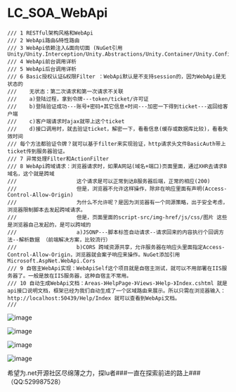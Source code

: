 # LC_SOA_WebApi
    /// 1 RESTful架构风格和WebApi  
    /// 2 WebApi路由&特性路由
    /// 3 WebApi依赖注入&面向切面 (NuGet引用Unity/Unity.Interception/Unity.Abstractions/Unity.Container/Unity.Configuration/Unity.Interception.Configuration)
    /// 4 WebApi前台调用详析
    /// 5 WebApi后台调用详析
    /// 6 Basic授权认证&权限Filter ：WebApi默认是不支持session的，因为WebApi是无状态的
    ///    无状态：第二次请求和第一次请求不关联
    ///    a)登陆过程，拿到令牌---token/ticket/许可证
    ///    b)登陆验证成功---账号+密码+其它信息+时间---加密一下得到ticket---返回给客户端
    ///    c)客户端请求时ajax就带上这个ticket
    ///    d)接口调用时，就去验证ticket，解密一下，看看信息(缓存或数据库比较)，看看失效时间
    /// 每个方法都验证令牌？就可以基于filter来实现验证，http请求头文件BasicAuth带上ticket传到服务器验证。
    /// 7 异常处理Filter和ActionFilter
    /// 8 WebApi跨域请求：浏览器请求时，如果A网站(域名+端口)页面里面，通过XHR去请求B域名，这个就是跨域
    ///                   这个请求是可以正常到达B服务器后端，正常的相应(200)
    ///                   但是，浏览器不允许这样操作，除非在响应里面有声明(Access-Control-Allow-Origin)
    ///                   为什么不允许呢？是因为浏览器有一个同源策略，出于安全考虑，浏览器限制脚本去发起跨域请求。
    ///                   但是，页面里面的script-src/img-href/js/css/图片 这些是浏览器自己发起的，是可以跨域的
    ///                   a)JSONP---脚本标签自动请求--请求回来的内容执行个回调方法--解析数据 （前端解决方案，比较流行）
    ///                   b)CORS 跨域资源共享，允许服务器在响应头里面指定Access-Control-Allow-Origin，浏览器就会案子响应来操作。NuGet添加引用Microsoft.AspNet.WebApi.Cors
    /// 9 自宿主WebApi实现：WebApiSelf这个项目就是自宿主测试，就可以不用部署在IIS服务器了。一般是放在IIS服务器，这种自宿主不常用。
    /// 10 自动生成WebApi文档：Areas-》HelpPage-》Views-》Help-》Index.cshtml 就是api接口说明文档，框架已经为我们自动生成了一个区域路由来展示。所以只需在浏览器输入：http://localhost:50439/Help/Index 就可以查看到WebApi文档。
    /// 

![image](https://user-images.githubusercontent.com/26539681/115218867-93371300-a139-11eb-9039-03cc5ff3e8c5.png)

![image](https://user-images.githubusercontent.com/26539681/115219112-c7aacf00-a139-11eb-891d-9d338411536b.png)

![image](https://user-images.githubusercontent.com/26539681/115219540-38ea8200-a13a-11eb-93c7-dd7c6f62553c.png)

![image](https://user-images.githubusercontent.com/26539681/115219687-56b7e700-a13a-11eb-8819-8206e6e8490d.png)


希望为.net开源社区尽绵薄之力，探lu者###一直在探索前进的路上###（QQ:529987528）
